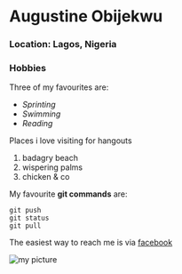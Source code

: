 # Augustine Obijekwu

### Location: Lagos, Nigeria

### Hobbies

Three of my favourites are:

- *Sprinting*
- *Swimming*
- *Reading*

Places i love visiting for hangouts

1. badagry beach
2. wispering palms
3. chicken & co

My favourite **git commands** are:

```
git push
git status
git pull
```

The easiest way to reach me is via [facebook](https://facebook.com/augustineobijekwu)

![my picture](https://1drv.ms/i/s!Avjjj2TppAv0hBu2RcLVyayFG2t9?e=oiOdXv)
